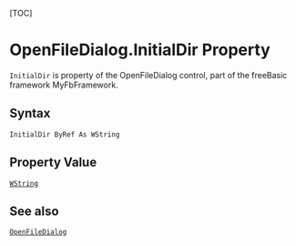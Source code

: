 [TOC]
# OpenFileDialog.InitialDir Property

`InitialDir` is property of the OpenFileDialog control, part of the freeBasic framework MyFbFramework.
## Syntax
```freeBasic
InitialDir ByRef As WString
```
## Property Value
[`WString`]("https://www.freebasic.net/wiki/KeyPgWString")
## See also
[`OpenFileDialog`](OpenFileDialog.md)
